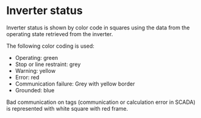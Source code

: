 # Inverter status

Inverter status is shown by color code in squares using the data from the operating state retrieved from the inverter.

The following color coding is used:

* Operating: green
* Stop or line restraint: grey
* Warning: yellow
* Error: red
* Communication failure: Grey with yellow border
* Grounded: blue

Bad communication on tags (communication or calculation error in SCADA) is represented with white square with red frame.